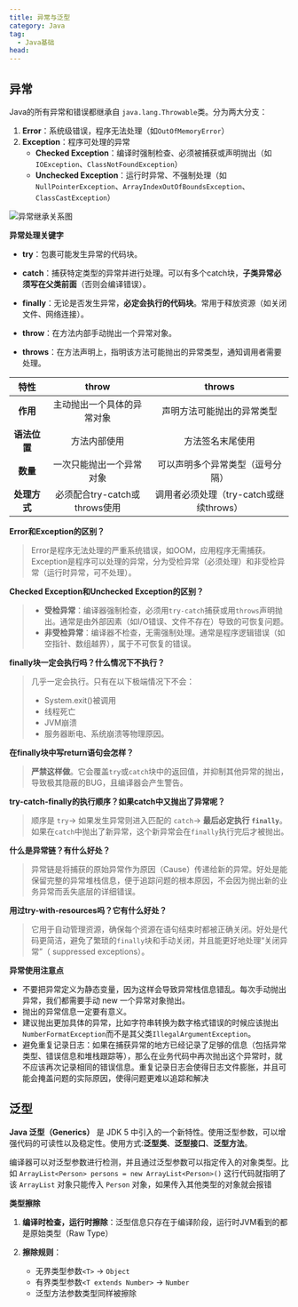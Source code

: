 ```yaml
---
title: 异常与泛型
category: Java
tag:
  - Java基础
head:
---
```

## 异常

Java的所有异常和错误都继承自 `java.lang.Throwable`类。分为两大分支：

1. **Error**：系统级错误，程序无法处理（如`OutOfMemoryError`）
2. **Exception**：程序可处理的异常
   - **Checked Exception**：编译时强制检查、必须被捕获或声明抛出（如`IOException`、`ClassNotFoundException`）
   - **Unchecked Exception**：运行时异常、不强制处理（如`NullPointerException`、`ArrayIndexOutOfBoundsException`、`ClassCastException`）



![异常继承关系图](https://gitee.com/ishupei/picgo_img/raw/master/typora/image-20250904233633905.png)



**异常处理关键字**

- **try**：包裹可能发生异常的代码块。

- **catch**：捕获特定类型的异常并进行处理。可以有多个catch块，**子类异常必须写在父类前面**（否则会编译错误）。

- **finally**：无论是否发生异常，**必定会执行的代码块**。常用于释放资源（如关闭文件、网络连接）。

- **throw**：在方法内部手动抛出一个异常对象。

- **throws**：在方法声明上，指明该方法可能抛出的异常类型，通知调用者需要处理。

  

|     特性     |             throw             |                 throws                  |
| :----------: | :---------------------------: | :-------------------------------------: |
|   **作用**   |  主动抛出一个具体的异常对象   |       声明方法可能抛出的异常类型        |
| **语法位置** |         方法内部使用          |            方法签名末尾使用             |
|   **数量**   |   一次只能抛出一个异常对象    |    可以声明多个异常类型（逗号分隔）     |
| **处理方式** | 必须配合try-catch或throws使用 | 调用者必须处理（try-catch或继续throws） |



**Error和Exception的区别？**

> Error是程序无法处理的严重系统错误，如OOM，应用程序无需捕获。Exception是程序可以处理的异常，分为受检异常（必须处理）和非受检异常（运行时异常，可不处理）。



**Checked Exception和Unchecked Exception的区别？**

> - **受检异常**：编译器强制检查，必须用`try-catch`捕获或用`throws`声明抛出。通常是由外部因素（如I/O错误、文件不存在）导致的可恢复问题。
> - **非受检异常**：编译器不检查，无需强制处理。通常是程序逻辑错误（如空指针、数组越界），属于不可恢复的错误。



**finally块一定会执行吗？什么情况下不执行？**

> 几乎一定会执行。只有在以下极端情况下不会：
>
> - System.exit()被调用
> - 线程死亡
> - JVM崩溃
> - 服务器断电、系统崩溃等物理原因。



**在finally块中写return语句会怎样？**

> **严禁这样做**。它会覆盖`try`或`catch`块中的返回值，并抑制其他异常的抛出，导致极其隐蔽的BUG，且编译器会产生警告。



**try-catch-finally的执行顺序？如果catch中又抛出了异常呢？**

> 顺序是 `try`-> 如果发生异常则进入匹配的 `catch`-> **最后必定执行 `finally`**。如果在`catch`中抛出了新异常，这个新异常会在`finally`执行完后才被抛出。



**什么是异常链？有什么好处？**

> 异常链是将捕获的原始异常作为原因（Cause）传递给新的异常。好处是能保留完整的异常堆栈信息，便于追踪问题的根本原因，不会因为抛出新的业务异常而丢失底层的详细错误。



**用过try-with-resources吗？它有什么好处？**

> 它用于自动管理资源，确保每个资源在语句结束时都被正确关闭。好处是代码更简洁，避免了繁琐的`finally`块和手动关闭，并且能更好地处理“关闭异常”（ suppressed exceptions）。



**异常使用注意点**

- 不要把异常定义为静态变量，因为这样会导致异常栈信息错乱。每次手动抛出异常，我们都需要手动 new 一个异常对象抛出。
- 抛出的异常信息一定要有意义。
- 建议抛出更加具体的异常，比如字符串转换为数字格式错误的时候应该抛出`NumberFormatException`而不是其父类`IllegalArgumentException`。
- 避免重复记录日志：如果在捕获异常的地方已经记录了足够的信息（包括异常类型、错误信息和堆栈跟踪等），那么在业务代码中再次抛出这个异常时，就不应该再次记录相同的错误信息。重复记录日志会使得日志文件膨胀，并且可能会掩盖问题的实际原因，使得问题更难以追踪和解决


## 泛型

**Java 泛型（Generics）** 是 JDK 5 中引入的一个新特性。使用泛型参数，可以增强代码的可读性以及稳定性。使用方式:**泛型类**、**泛型接口**、**泛型方法**。

编译器可以对泛型参数进行检测，并且通过泛型参数可以指定传入的对象类型。比如 `ArrayList<Person> persons = new ArrayList<Person>()` 这行代码就指明了该 `ArrayList` 对象只能传入 `Person` 对象，如果传入其他类型的对象就会报错

**类型擦除**

1. **编译时检查，运行时擦除**：泛型信息只存在于编译阶段，运行时JVM看到的都是原始类型（Raw Type）

2. **擦除规则**：
   - 无界类型参数`<T>` → `Object`
   - 有界类型参数`<T extends Number>` → `Number`
   - 泛型方法参数类型同样被擦除
   

